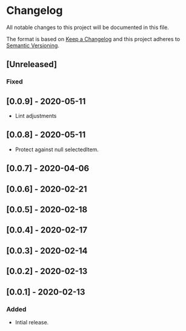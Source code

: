 # Changelog

All notable changes to this project will be documented in this file.

The format is based on [Keep a Changelog](http://keepachangelog.com/en/1.0.0/)
and this project adheres to [Semantic Versioning](http://semver.org/spec/v2.0.0.html).

## [Unreleased]
### Fixed

## [0.0.9] - 2020-05-11
- Lint adjustments
## [0.0.8] - 2020-05-11
- Protect against null selectedItem.

## [0.0.7] - 2020-04-06

## [0.0.6] - 2020-02-21

## [0.0.5] - 2020-02-18

## [0.0.4] - 2020-02-17

## [0.0.3] - 2020-02-14

## [0.0.2] - 2020-02-13

## [0.0.1] - 2020-02-13

### Added
- Intial release.
